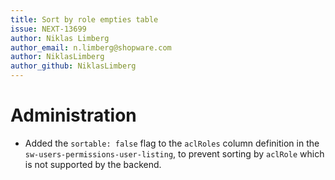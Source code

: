 ```yaml
---
title: Sort by role empties table
issue: NEXT-13699
author: Niklas Limberg
author_email: n.limberg@shopware.com
author: NiklasLimberg
author_github: NiklasLimberg
---
```

# Administration
* Added the `sortable: false` flag to the `aclRoles` column definition in the `sw-users-permissions-user-listing`, to prevent sorting by `aclRole` which is not supported by the backend.
